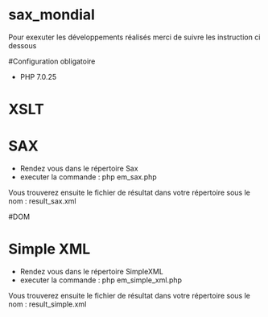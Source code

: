 # sax_mondial

Pour exexuter les développements réalisés merci de suivre les instruction ci dessous

#Configuration obligatoire
- PHP 7.0.25

# XSLT

# SAX
- Rendez vous dans le répertoire Sax
- executer la commande : php em_sax.php

Vous trouverez ensuite le fichier de résultat dans votre répertoire sous le nom : result_sax.xml

#DOM

# Simple XML
- Rendez vous dans le répertoire SimpleXML
- executer la commande : php em_simple_xml.php

Vous trouverez ensuite le fichier de résultat dans votre répertoire sous le nom : result_simple.xml
